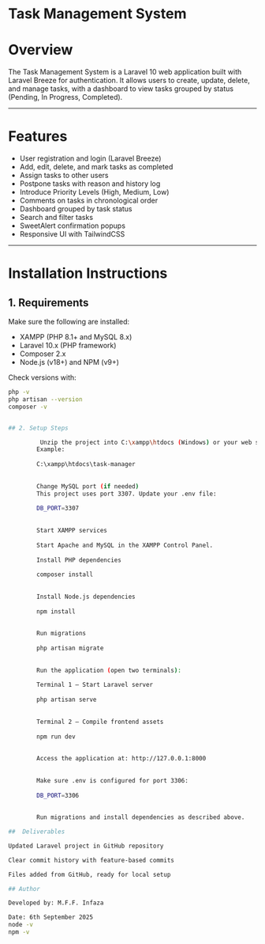 # Task Management System

# Overview
The Task Management System is a Laravel 10 web application built with Laravel Breeze for authentication. It allows users to create, update, delete, and manage tasks, with a dashboard to view tasks grouped by status (Pending, In Progress, Completed).

---

# Features
- User registration and login (Laravel Breeze)  
- Add, edit, delete, and mark tasks as completed  
- Assign tasks to other users  
- Postpone tasks with reason and history log  
- Introduce Priority Levels (High, Medium, Low)  
- Comments on tasks in chronological order  
- Dashboard grouped by task status  
- Search and filter tasks  
- SweetAlert confirmation popups  
- Responsive UI with TailwindCSS  

---

# Installation Instructions

## 1. Requirements
Make sure the following are installed:  
- XAMPP (PHP 8.1+ and MySQL 8.x)  
- Laravel 10.x (PHP framework)  
- Composer 2.x  
- Node.js (v18+) and NPM (v9+)  

Check versions with:

```bash
php -v
php artisan --version
composer -v


## 2. Setup Steps

         Unzip the project into C:\xampp\htdocs (Windows) or your web server root.
        Example:
        
        C:\xampp\htdocs\task-manager
        
        
        Change MySQL port (if needed)
        This project uses port 3307. Update your .env file:
        
        DB_PORT=3307
        
        
        Start XAMPP services
        
        Start Apache and MySQL in the XAMPP Control Panel.
        
        Install PHP dependencies
        
        composer install
        
        
        Install Node.js dependencies
        
        npm install
        
        
        Run migrations
        
        php artisan migrate
        
        
        Run the application (open two terminals):
        
        Terminal 1 – Start Laravel server
        
        php artisan serve
        
        
        Terminal 2 – Compile frontend assets
        
        npm run dev
        
        
        Access the application at: http://127.0.0.1:8000
        
        
        Make sure .env is configured for port 3306:
        
        DB_PORT=3306
        
        
        Run migrations and install dependencies as described above.

##  Deliverables

Updated Laravel project in GitHub repository

Clear commit history with feature-based commits

Files added from GitHub, ready for local setup

## Author

Developed by: M.F.F. Infaza

Date: 6th September 2025
node -v
npm -v


